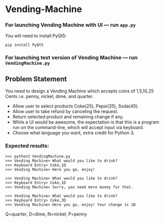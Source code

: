 # Vending-Machine

### For launching Vending Machine with UI — run `app.py`
You will need to install PyQt5:
```
pip install PyQt5
```

### For launching text version of Vending Machine — run `VendingMachine.py`


## Problem Statement
You need to design a Vending Machine which accepts coins of 1,5,10,25 Cents i.e. penny, nickel, dime, and quarter.
- Allow user to select products Coke(25), Pepsi(35), Soda(45).
- Allow user to take refund by canceling the request.
- Return selected product and remaining change if any.
- While a UI would be awesome, the expectation is that this is a program run on the command-line, which will accept input via keyboard.
- Choose what language you want, extra credit for Python 3.


### Expected results:
```
>>> python3 VendingMachine.py
>>> Vending Machine> What would you like to drink?
>>> Keyboard Entry> Coke,1Q
>>> Vending Machine> Here you go, enjoy!

>>> Vending Machine> What would you like to drink?
>>> Keyboard Entry> Coke,1D
>>> Vending Machine> Sorry, you need more money for that.

>>> Vending Machine> What would you like to drink?
>>> Keyboard Entry> Coke,3D
>>> Vending Machine> Here you go, enjoy! Your change is 1N
```

Q=quarter, D=dime, N=nickel, P=penny
